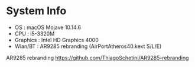 System Info
=====

* OS : macOS Mojave 10.14.6
* CPU : i5-3320M
* Graphics : Intel HD Graphics 4000
* Wlan/BT : AR9285 rebranding (AirPortAtheros40.kext S/L/E)


AR9285 rebranding https://github.com/ThiagoSchetini/AR9285-rebranding
